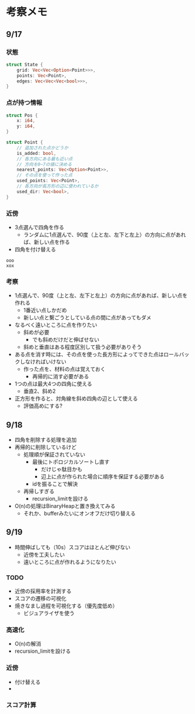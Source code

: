 # 考察メモ

## 9/17

### 状態

```rust
struct State {
    grid: Vec<Vec<Option<Point>>>,
    points: Vec<Point>,
    edges: Vec<Vec<Vec<bool>>>,
}
```

### 点が持つ情報

```rust
struct Pos {
    x: i64,
    y: i64,
}

struct Point {
    // 追加された点かどうか
    is_added: bool,
    // 各方向にある最も近い点
    // 方向を0~7の値に決める
    nearest_points: Vec<Option<Point>>,
    // その点を使って作った点
    used_points: Vec<Point>,
    // 各方向が長方形の辺に使われているか
    used_dir: Vec<bool>,
}
```

### 近傍

- 3点選んで四角を作る
    - ランダムに1点選んで、90度（上と左、左下と左上）の方向に点があれば、新しい点を作る
- 四角を付け替える
```
ooo
xox
```

### 考察

- 1点選んで、90度（上と左、左下と左上）の方向に点があれば、新しい点を作れる
    - 1番近い点しかだめ
    - 新しい点と繋ごうとしている点の間に点があってもダメ
- なるべく遠いところに点を作りたい
    - 斜めが必要
        - でも斜めだけだと伸ばせない
    - 斜めと垂直はある程度区別して扱う必要がありそう
- ある点を消す時には、その点を使った長方形によってできた点はロールバックしなければいけない
    - 作った点を、材料の点は覚えておく
        - 再帰的に消す必要がある
- 1つの点は最大4つの四角に使える
    - 垂直2、斜め2
- 正方形を作ると、対角線を斜め四角の辺として使える
    - 評価高めにする?

## 9/18

- 四角を削除する処理を追加
- 再帰的に削除しているけど
    - 処理順が保証されていない
        - 最後にトポロジカルソートし直す
            - だけじゃ駄目かも
            - 辺上に点が作られた場合に順序を保証する必要がある
        - idを振ることで解決
    - 再帰しすぎる
        - recursion_limitを設ける
- O(n)の処理はBinaryHeapと置き換えてみる
    - それか、bufferみたいにオンオフだけ切り替える

## 9/19

- 時間伸ばしても（10s）スコアはほとんど伸びない
    - 近傍を工夫したい
    - 遠いところに点が作れるようになりたい

### TODO

- 近傍の採用率を計測する
- スコアの遷移の可視化
- 焼きなまし過程を可視化する（優先度低め）
    - ビジュアライザを使う

### 高速化

- O(n)の解消
- recursion_limitを設ける

### 近傍

- 付け替える
-

### スコア計算
